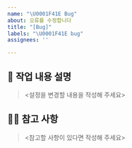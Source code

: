 ```yaml
---
name: "\U0001F41E Bug"
about: 오류를 수정합니다
title: "[Bug]"
labels: "\U0001F41E bug"
assignees: ''

---
```


## 📝 작업 내용 설명
> <설정을 변경할 내용을 작성해 주세요>

## 🙋🏻 참고 사항
> <참고할 사항이 있다면 작성해 주세요>
